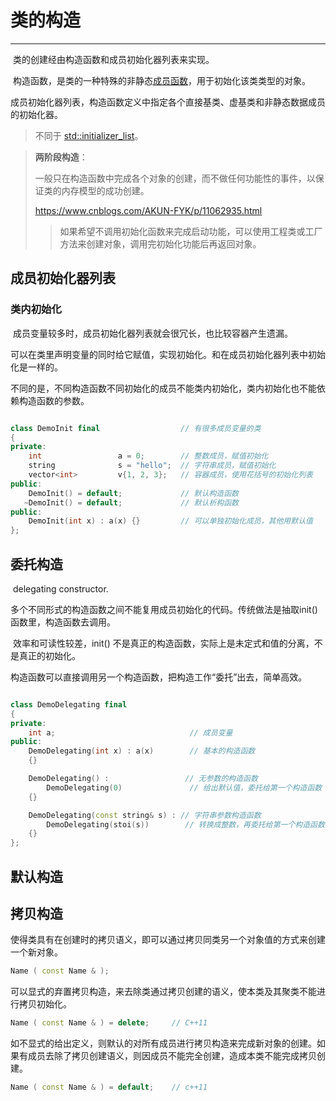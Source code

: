 # 类的构造

---

​		类的创建经由构造函数和成员初始化器列表来实现。

​		构造函数，是类的一种特殊的非静态[成员函数](https://zh.cppreference.com/w/cpp/language/member_functions)，用于初始化该类类型的对象。

​		成员初始化器列表，构造函数定义中指定各个直接基类、虚基类和非静态数据成员的初始化器。 

> 不同于 [std::initializer_list](https://zh.cppreference.com/w/cpp/utility/initializer_list)。

> **两阶段构造**：
>
> ​		一般只在构造函数中完成各个对象的创建，而不做任何功能性的事件，以保证类的内存模型的成功创建。
>
> https://www.cnblogs.com/AKUN-FYK/p/11062935.html
>
> > ​		如果希望不调用初始化函数来完成启动功能，可以使用工程类或工厂方法来创建对象，调用完初始化功能后再返回对象。



## 成员初始化器列表



### 类内初始化

​		成员变量较多时，成员初始化器列表就会很冗长，也比较容器产生遗漏。

​		可以在类里声明变量的同时给它赋值，实现初始化。和在成员初始化器列表中初始化是一样的。

​		不同的是，不同构造函数不同初始化的成员不能类内初始化，类内初始化也不能依赖构造函数的参数。

```c++

class DemoInit final                  // 有很多成员变量的类
{
private:
    int                 a = 0;        // 整数成员，赋值初始化
    string              s = "hello";  // 字符串成员，赋值初始化
    vector<int>         v{1, 2, 3};   // 容器成员，使用花括号的初始化列表
public:
    DemoInit() = default;             // 默认构造函数
   ~DemoInit() = default;             // 默认析构函数
public:
    DemoInit(int x) : a(x) {}         // 可以单独初始化成员，其他用默认值
};

```





## 委托构造

​		delegating constructor.

​		多个不同形式的构造函数之间不能复用成员初始化的代码。传统做法是抽取init() 函数里，构造函数去调用。

​		效率和可读性较差，init() 不是真正的构造函数，实际上是未定式和值的分离，不是真正的初始化。

​		构造函数可以直接调用另一个构造函数，把构造工作“委托”出去，简单高效。

```c++

class DemoDelegating final
{
private:
    int a;                              // 成员变量
public:
    DemoDelegating(int x) : a(x)        // 基本的构造函数
    {}  

    DemoDelegating() :                 // 无参数的构造函数
        DemoDelegating(0)               // 给出默认值，委托给第一个构造函数
    {}  

    DemoDelegating(const string& s) : // 字符串参数构造函数
        DemoDelegating(stoi(s))        // 转换成整数，再委托给第一个构造函数
    {}  
};
```





##  默认构造



## 拷贝构造

​		使得类具有在创建时的拷贝语义，即可以通过拷贝同类另一个对象值的方式来创建一个新对象。

```c++
Name ( const Name & );
```

​		可以显式的弃置拷贝构造，来去除类通过拷贝创建的语义，使本类及其聚类不能进行拷贝初始化。

```c++
Name ( const Name & ) = delete;		// C++11
```

​		如不显式的给出定义，则默认的对所有成员进行拷贝构造来完成新对象的创建。如果有成员去除了拷贝创建语义，则因成员不能完全创建，造成本类不能完成拷贝创建。

```c++
Name ( const Name & ) = default;	// c++11
```





​		